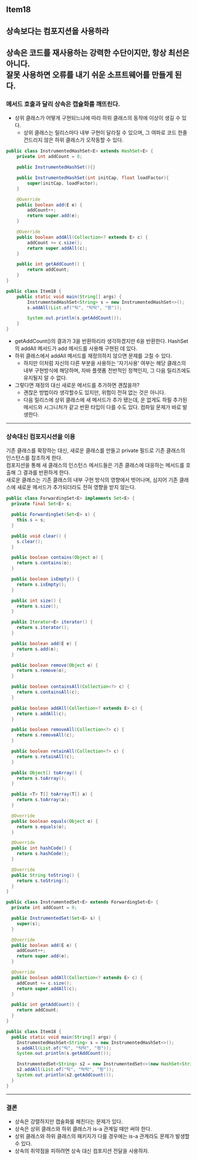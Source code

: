 ## Item18
## 상속보다는 컴포지션을 사용하라
상속은 코드를 재사용하는 강력한 수단이지만, 항상 최선은 아니다.<br/>
잘못 사용하면 오류를 내기 쉬운 소프트웨어를 만들게 된다.
---

### 메서드 호출과 달리 상속은 캡슐화를 깨뜨린다.
* 상위 클래스가 어떻게 구현되느냐에 따라 하위 클래스의 동작에 이상이 생길 수 있다.
    * 상위 클래스는 릴리스마다 내부 구현이 달라질 수 있으며, 그 여파로 코드 한줄 건드리지 않은 하위 클래스가 오작동할 수 있다.
```java
public class InstrumentedHashSet<E> extends HashSet<E> {
    private int addCount = 0;

    public InstrumentedHashSet(){}

    public InstrumentedHashSet(int initCap, float loadFactor){
        super(initCap, loadFactor);
    }

    @Override
    public boolean add(E e) {
        addCount++;
        return super.add(e);
    }

    @Override
    public boolean addAll(Collection<? extends E> c) {
        addCount += c.size();
        return super.addAll(c);
    }

    public int getAddCount() {
        return addCount;
    }
}

public class Item18 {
    public static void main(String[] args) {
        InstrumentedHashSet<String> s = new InstrumentedHashSet<>();
        s.addAll(List.of("틱", "탁탁", "펑"));

        System.out.println(s.getAddCount());
    }
}
```
* getAddCount()의 결과가 3을 반환하리라 생각하겠지만 6을 반환한다. HashSet의 addAll 메서드가 add 메서드를 사용해 구현된 데 있다.
* 하위 클래스에서 addAll 메서드를 재정의하지 않으면 문제를 고칠 수 있다.
  * 하지만 이처럼 자신의 다른 부분을 사용하는 '자기사용' 여부는 해당 클래스의 내부 구현방식에 해당하며, 자바 플랫폼 전반적인 정책인지, 그 다음 릴리즈에도 유지될지 알 수 없다.
* 그렇다면 재정의 대신 새로운 메서드를 추가하면 괜찮을까?
  * 괜찮은 방법이라 생각할수도 있지만, 위험이 전혀 없는 것은 아니다.
  * 다음 릴리스에 상위 클래스에 새 메서드가 추가 됐는데, 운 없게도 하필 추가된 메서드와 시그니처가 같고 반환 타입이 다를 수도 있다. 컴파일 문제가 바로 발생한다.
---

### 상속대신 컴포지시션을 이용
기존 클래스를 확장하는 대신, 새로운 클래스를 만들고 private 필드로 기존 클래스의 인스턴스를 참조하게 한다.<br/>
컴포지션을 통해 새 클래스의 인스턴스 메서드들은 기존 클래스에 대응하는 메서드를 호출해 그 결과를 반환하게 한다.<br/>
새로운 클래스는 기존 클래스의 내부 구현 방식의 영향에서 벗어나며, 심지어 기존 클래스에 새로운 메서드가 추가되더라도 전혀 영향을 받지 않는다.<br/>

```java
public class ForwardingSet<E> implements Set<E> {
  private final Set<E> s;

  public ForwardingSet(Set<E> s) {
    this.s = s;
  }

  public void clear() {
    s.clear();
  }

  public boolean contains(Object o) {
    return s.contains(o);
  }

  public boolean isEmpty() {
    return s.isEmpty();
  }

  public int size() {
    return s.size();
  }

  public Iterator<E> iterator() {
    return s.iterator();
  }

  public boolean add(E e) {
    return s.add(e);
  }

  public boolean remove(Object o) {
    return s.remove(o);
  }

  public boolean containsAll(Collection<?> c) {
    return s.containsAll(c);
  }

  public boolean addAll(Collection<? extends E> c) {
    return s.addAll(c);
  }

  public boolean removeAll(Collection<?> c) {
    return s.removeAll(c);
  }

  public boolean retainAll(Collection<?> c) {
    return s.retainAll(c);
  }

  public Object[] toArray() {
    return s.toArray();
  }

  public <T> T[] toArray(T[] a) {
    return s.toArray(a);
  }

  @Override
  public boolean equals(Object o) {
    return s.equals(o);
  }

  @Override
  public int hashCode() {
    return s.hashCode();
  }

  @Override
  public String toString() {
    return s.toString();
  }
}

public class InstrumentedSet<E> extends ForwardingSet<E> {
  private int addCount = 0;

  public InstrumentedSet(Set<E> s) {
    super(s);
  }

  @Override
  public boolean add(E e) {
    addCount++;
    return super.add(e);
  }

  @Override
  public boolean addAll(Collection<? extends E> c) {
    addCount += c.size();
    return super.addAll(c);
  }

  public int getAddCount() {
    return addCount;
  }
}

public class Item18 {
  public static void main(String[] args) {
    InstrumentedHashSet<String> s = new InstrumentedHashSet<>();
    s.addAll(List.of("틱", "탁탁", "펑"));
    System.out.println(s.getAddCount());

    InstrumentedSet<String> s2 = new InstrumentedSet<>(new HashSet<String>());
    s2.addAll(List.of("틱", "탁탁", "펑"));
    System.out.println(s2.getAddCount());
  }
}
```
---

### 결론
* 상속은 강렬하지만 캡술화를 해친다는 문제가 있다.
* 상속은 상위 클래스와 하위 클래스가 is-a 관계일 때만 써야 한다.
* 상위 클래스와 하위 클래스의 패키지가 다를 경우에는 is-a 관계라도 문제가 발생할 수 있다.
* 상속의 취약점을 피하려면 상속 대신 컴포지션 전달을 사용하자.